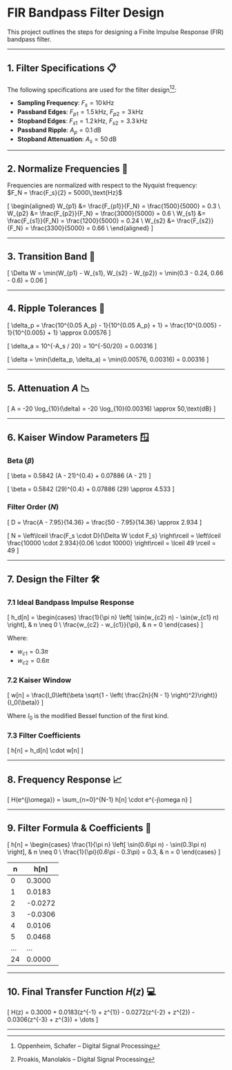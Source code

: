 # FIR Bandpass Filter Design

This project outlines the steps for designing a Finite Impulse Response (FIR) bandpass filter.

---

## 1. Filter Specifications 📋

The following specifications are used for the filter design[^1][^2]:

- **Sampling Frequency**: $F_s = 10\,\text{kHz}$
- **Passband Edges**: $F_{p1} = 1.5\,\text{kHz}$, $F_{p2} = 3\,\text{kHz}$
- **Stopband Edges**: $F_{s1} = 1.2\,\text{kHz}$, $F_{s2} = 3.3\,\text{kHz}$
- **Passband Ripple**: $A_p = 0.1\,\text{dB}$
- **Stopband Attenuation**: $A_s = 50\,\text{dB}$

---

## 2. Normalize Frequencies 🔄

Frequencies are normalized with respect to the Nyquist frequency:  
$F_N = \frac{F_s}{2} = 5000\,\text{Hz}$

\[
\begin{aligned}
W_{p1} &= \frac{F_{p1}}{F_N} = \frac{1500}{5000} = 0.3 \\
W_{p2} &= \frac{F_{p2}}{F_N} = \frac{3000}{5000} = 0.6 \\
W_{s1} &= \frac{F_{s1}}{F_N} = \frac{1200}{5000} = 0.24 \\
W_{s2} &= \frac{F_{s2}}{F_N} = \frac{3300}{5000} = 0.66 \\
\end{aligned}
\]

---

## 3. Transition Band 📐

\[
\Delta W = \min(W_{p1} - W_{s1}, W_{s2} - W_{p2}) = \min(0.3 - 0.24, 0.66 - 0.6) = 0.06
\]

---

## 4. Ripple Tolerances 🌊

\[
\delta_p = \frac{10^{0.05 A_p} - 1}{10^{0.05 A_p} + 1} = \frac{10^{0.005} - 1}{10^{0.005} + 1} \approx 0.00576
\]

\[
\delta_a = 10^{-A_s / 20} = 10^{-50/20} = 0.00316
\]

\[
\delta = \min(\delta_p, \delta_a) = \min(0.00576, 0.00316) = 0.00316
\]

---

## 5. Attenuation $A$ 📉

\[
A = -20 \log_{10}(\delta) = -20 \log_{10}(0.00316) \approx 50\,\text{dB}
\]

---

## 6. Kaiser Window Parameters 🪟

### Beta ($\beta$)

\[
\beta = 0.5842 (A - 21)^{0.4} + 0.07886 (A - 21)
\]

\[
\beta = 0.5842 (29)^{0.4} + 0.07886 (29) \approx 4.533
\]

### Filter Order ($N$)

\[
D = \frac{A - 7.95}{14.36} = \frac{50 - 7.95}{14.36} \approx 2.934
\]

\[
N = \left\lceil \frac{F_s \cdot D}{\Delta W \cdot F_s} \right\rceil = \left\lceil \frac{10000 \cdot 2.934}{0.06 \cdot 10000} \right\rceil = \lceil 49 \rceil = 49
\]

---

## 7. Design the Filter 🛠️

### 7.1 Ideal Bandpass Impulse Response

\[
h_d[n] =
\begin{cases}
\frac{1}{\pi n} \left[ \sin(w_{c2} n) - \sin(w_{c1} n) \right], & n \neq 0 \\
\frac{w_{c2} - w_{c1}}{\pi}, & n = 0
\end{cases}
\]

Where:
- $w_{c1} = 0.3\pi$
- $w_{c2} = 0.6\pi$

### 7.2 Kaiser Window

\[
w[n] = \frac{I_0\left(\beta \sqrt{1 - \left( \frac{2n}{N - 1} \right)^2}\right)}{I_0(\beta)}
\]

Where $I_0$ is the modified Bessel function of the first kind.

### 7.3 Filter Coefficients

\[
h[n] = h_d[n] \cdot w[n]
\]

---

## 8. Frequency Response 📈

\[
H(e^{j\omega}) = \sum_{n=0}^{N-1} h[n] \cdot e^{-j\omega n}
\]

---

## 9. Filter Formula & Coefficients 🔢

\[
h[n] =
\begin{cases}
\frac{1}{\pi n} \left[ \sin(0.6\pi n) - \sin(0.3\pi n) \right], & n \neq 0 \\
\frac{1}{\pi}(0.6\pi - 0.3\pi) = 0.3, & n = 0
\end{cases}
\]

| n  | h[n]     |
|----|----------|
| 0  | 0.3000   |
| 1  | 0.0183   |
| 2  | -0.0272  |
| 3  | -0.0306  |
| 4  | 0.0106   |
| 5  | 0.0468   |
| …  | …        |
| 24 | 0.0000   |

---

## 10. Final Transfer Function $H(z)$ 💻

\[
H(z) = 0.3000 + 0.0183(z^{-1} + z^{1}) - 0.0272(z^{-2} + z^{2}) - 0.0306(z^{-3} + z^{3}) + \dots
\]

---

[^1]: Oppenheim, Schafer – Digital Signal Processing
[^2]: Proakis, Manolakis – Digital Signal Processing
[^3]: Matlab Documentation
[^4]: MIT OpenCourseWare
[^5]: Texas Instruments – FIR Filter Design
[^6]: IEEE DSP Papers
